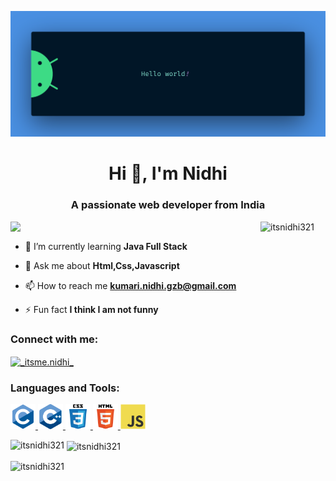 ![MasterHead](https://raw.githubusercontent.com/ahmadhassan7/ahmadhassan7/master/resources/banner.png)
<h1 align="center">Hi 👋, I'm Nidhi</h1>
<h3 align="center">A passionate web developer from India</h3>
<img aling="right" width="400" src="https://cdn.dribbble.com/users/2704414/screenshots/7466903/selfportrait.gif"

<p align="left"> <img src="https://komarev.com/ghpvc/?username=itsnidhi321&label=Profile%20views&color=0e75b6&style=flat" alt="itsnidhi321" /> </p>

- 🌱 I’m currently learning **Java Full Stack**

- 💬 Ask me about **Html,Css,Javascript**

- 📫 How to reach me **kumari.nidhi.gzb@gmail.com**

- ⚡ Fun fact **I think I am not funny**

<h3 align="left">Connect with me:</h3>
<p align="left">
<a href="https://instagram.com/_itsme.nidhi_" target="blank"><img align="center" src="https://raw.githubusercontent.com/rahuldkjain/github-profile-readme-generator/master/src/images/icons/Social/instagram.svg" alt="_itsme.nidhi_" height="30" width="40" /></a>
</p>

<h3 align="left">Languages and Tools:</h3>
<p align="left"> <a href="https://www.cprogramming.com/" target="_blank" rel="noreferrer"> <img src="https://raw.githubusercontent.com/devicons/devicon/master/icons/c/c-original.svg" alt="c" width="40" height="40"/> </a> <a href="https://www.w3schools.com/cpp/" target="_blank" rel="noreferrer"> <img src="https://raw.githubusercontent.com/devicons/devicon/master/icons/cplusplus/cplusplus-original.svg" alt="cplusplus" width="40" height="40"/> </a> <a href="https://www.w3schools.com/css/" target="_blank" rel="noreferrer"> <img src="https://raw.githubusercontent.com/devicons/devicon/master/icons/css3/css3-original-wordmark.svg" alt="css3" width="40" height="40"/> </a> <a href="https://www.w3.org/html/" target="_blank" rel="noreferrer"> <img src="https://raw.githubusercontent.com/devicons/devicon/master/icons/html5/html5-original-wordmark.svg" alt="html5" width="40" height="40"/> </a> <a href="https://developer.mozilla.org/en-US/docs/Web/JavaScript" target="_blank" rel="noreferrer"> <img src="https://raw.githubusercontent.com/devicons/devicon/master/icons/javascript/javascript-original.svg" alt="javascript" width="40" height="40"/> </a> </p>

<p><img align="left" src="https://github-readme-stats.vercel.app/api/top-langs?username=itsnidhi321&show_icons=true&locale=en&layout=compact" alt="itsnidhi321" /></p>

<p>&nbsp;<img align="center" src="https://github-readme-stats.vercel.app/api?username=itsnidhi321&show_icons=true&locale=en" alt="itsnidhi321" /></p>

<p><img align="center" src="https://github-readme-streak-stats.herokuapp.com/?user=itsnidhi321&" alt="itsnidhi321" /></p>
